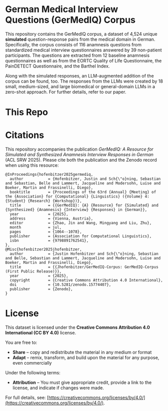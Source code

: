 # German Medical Interview Questions (GerMedIQ) Corpus 
This repository contains the GerMedIQ corpus, a dataset of 4,524 unique **simulated** question-response pairs from the medical domain in German. Specifically, the corpus consists of 116 anamnesis questions from standardized medical interview questionnaires answered by 39 non-patient participants. The questions are extracted from 12 baseline anamnesis questionnaires as well as from the EORTC Quality of Life Questionnaire, the PainDETECT Questionnaire, and the Barthel Index.

Along with the simulated responses, an LLM-augmented addition of the corpus can be found, too. The responses from the LLMs were created by 18 small, medium-sized, and large biomedical or general-domain LLMs in a zero-shot approach. For further details, refer to our paper.

# This Repo


# Citations
This repository accompanies the publication *GerMedIQ: A Resource for Simulated and Synthesized Anamnesis Interview Responses in German* (ACL SRW 2025). Please cite both the publication and the Zenodo record when using this resource:

```
@InProceedings{hofenbitzer2025germediq,
  author           = {Hofenbitzer, Justin and Sch{\"o}ning, Sebastian and Sebastian, Belle and Lammert, Jacqueline and Modersohn, Luise and Boeker, Martin and Frassinelli, Diego},
  booktitle        = {Proceedings of the 63rd {Annual} {Meeting} of the {Association} for {Computational} {Linguistics} ({Volume} 4: {Student} {Research} {Workshop})},
  title            = {{GerMedIQ}: {A} {Resource} for {Simulated} and {Synthesized} {Anamnesis} {Interview} {Responses} in {German}},
  year             = {2025},
  address          = {Vienna, Austria},
  editor           = {Zhao, Jin and Wang, Mingyang and Liu, Zhu},
  month            = jul,
  pages            = {1064--1078},
  publisher        = {Association for Computational Linguistics},
  isbn             = {9798891762541},
},
@Misc{hofenbitzer2025jhofenbitzer,
  author           = {Justin Hofenbitzer and Sch{\"o}ning, Sebastian and Belle, Sebastian and Lammert, Jacqueline and Modersohn, Luise and Boeker, Martin and Frassinelli, Diego},
  title            = {{Jhofenbitzer/GerMedIQ-Corpus: GerMedIQ-Corpus (First Public Release)}},
  year             = {2025},
  copyright        = {Creative Commons Attribution 4.0 International},
  doi              = {10.5281/zenodo.15774407},
  publisher        = {Zenodo},
}

```


# License
This dataset is licensed under the **Creative Commons Attribution 4.0 International (CC BY 4.0)** license.

You are free to:

- **Share** – copy and redistribute the material in any medium or format
- **Adapt** – remix, transform, and build upon the material for any purpose, even commercially

Under the following terms:

- **Attribution** – You must give appropriate credit, provide a link to the license, and indicate if changes were made.

For full details, see: [https://creativecommons.org/licenses/by/4.0/](https://creativecommons.org/licenses/by/4.0/).
